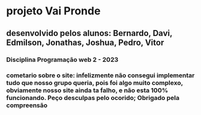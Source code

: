# projeto Vai Pronde 
## desenvolvido pelos alunos: Bernardo, Davi, Edmilson, Jonathas, Joshua, Pedro, Vitor
### Disciplina Programação web 2 - 2023
### cometario sobre o site: infelizmente não consegui implementar tudo que nosso grupo queria, pois foi algo muito complexo, obviamente nosso site ainda ta falho, e não esta 100% funcionando. Peço desculpas pelo ocorido; Obrigado pela compreensão
